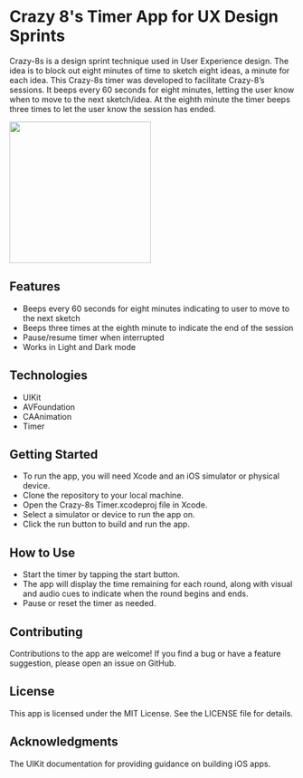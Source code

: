 # Crazy 8's Timer App for UX Design Sprints

Crazy-8s is a design sprint technique used in User Experience design. The idea is to block out eight minutes of time to sketch eight ideas, a minute for each idea. This Crazy-8s timer was developed to facilitate Crazy-8’s sessions. It beeps every 60 seconds for eight minutes, letting the user know when to move to the next sketch/idea. At the eighth minute the timer beeps three times to let the user know the session has ended.

<img src="[https://your-image-url.type](https://user-images.githubusercontent.com/52054174/226864006-3f708e7b-0cac-418f-bebe-51996db76116.png)" width="250" height="250">

## Features
* Beeps every 60 seconds for eight minutes indicating to user to move to the next sketch  
* Beeps three times at the eighth minute to indicate the end of the session  
* Pause/resume timer when interrupted  
* Works in Light and Dark mode  

## Technologies
* UIKit  
* AVFoundation  
* CAAnimation  
* Timer  

## Getting Started
* To run the app, you will need Xcode and an iOS simulator or physical device.  
* Clone the repository to your local machine.  
* Open the Crazy-8s Timer.xcodeproj file in Xcode.  
* Select a simulator or device to run the app on.  
* Click the run button to build and run the app.  

## How to Use
* Start the timer by tapping the start button.  
* The app will display the time remaining for each round, along with visual and audio cues to indicate when the round begins and ends.  
* Pause or reset the timer as needed.  

## Contributing
Contributions to the app are welcome! If you find a bug or have a feature suggestion, please open an issue on GitHub.

## License
This app is licensed under the MIT License. See the LICENSE file for details.

## Acknowledgments
The UIKit documentation for providing guidance on building iOS apps.
